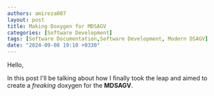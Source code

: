 ```yaml
---
authors: amireza007
layout: post
title: Making Doxygen for MDSAGV
categories: [Software Development]
tags: [Software Documentation,Software Development, Modern DSAGV]
date: "2024-09-08 19:10 +0330"
---
```


Hello, 

In this post I'll be talking about how I finally took the leap and aimed to create a _freaking_ doxygen for the **MDSAGV**.

